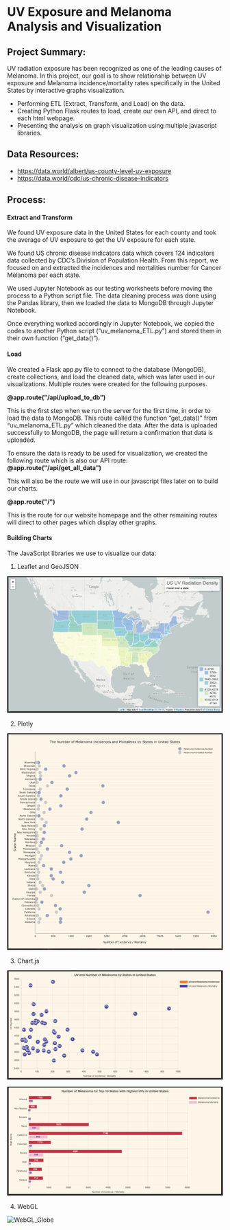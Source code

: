 # UV Exposure and Melanoma Analysis and Visualization

## Project Summary:
UV radiation exposure has been recognized as one of the leading causes of Melanoma.
In this project, our goal is to show relationship between UV exposure and Melanoma incidence/mortality rates specifically in the United States by interactive graphs visualization.

- Performing ETL (Extract, Transform, and Load) on the data.
- Creating Python Flask routes to load, create our own API, and direct to each html webpage.
- Presenting the analysis on graph visualization using multiple javascript libraries.


## Data Resources:
* https://data.world/albert/us-county-level-uv-exposure
* https://data.world/cdc/us-chronic-disease-indicators


## Process:

#### Extract and Transform
We found UV exposure data in the United States for each county and took the average of UV exposure to get the UV exposure for each state.

We found US chronic disease indicators data which covers 124 indicators data collected by CDC’s Division of Population Health. From this report, we focused on and extracted the incidences and mortalities number for Cancer Melanoma per each state.

We used Jupyter Notebook as our testing worksheets before moving the process to a Python script file.
The data cleaning process was done using the Pandas library, then we loaded the data to MongoDB through Jupyter Notebook.

Once everything worked accordingly in Jupyter Notebook, we copied the codes to another Python script (“uv_melanoma_ETL.py”) and stored them in their own function (“get_data()”).


#### Load
We created a Flask app.py file to connect to the database (MongoDB), create collections, and load the cleaned data, which was later used in our visualizations. Multiple routes were created for the following purposes.

**@app.route("/api/upload_to_db")**

This is the first step when we run the server for the first time, in order to load the data to MongoDB. This route called the function “get_data()” from “uv_melanoma_ETL.py” which cleaned the data. After the data is uploaded successfully to MongoDB, the page will return a confirmation that data is uploaded.

To ensure the data is ready to be used for visualization, we created the following route which is also our API route:
**@app.route("/api/get_all_data")**

This will also be the route we will use in our javascript files later on to build our charts.

**@app.route("/")**

This is the route for our website homepage and the other remaining routes will direct to other pages which display other graphs.


#### Building Charts

The JavaScript libraries we use to visualize our data:
1. Leaflet and GeoJSON

![Leaflet_Map](screenshots/leaflet_map.png)

2. Plotly

![Plotly_Dotplot](screenshots/plotly_dotplot.png)

3. Chart.js

![Chartjs_Bubble](screenshots/chartjs_bubble.png)

![Chartjs_Bar](screenshots/chartjs_bar.png)

4. WebGL

![WebGL_Globe](screenshots/webgl_globe.png)
